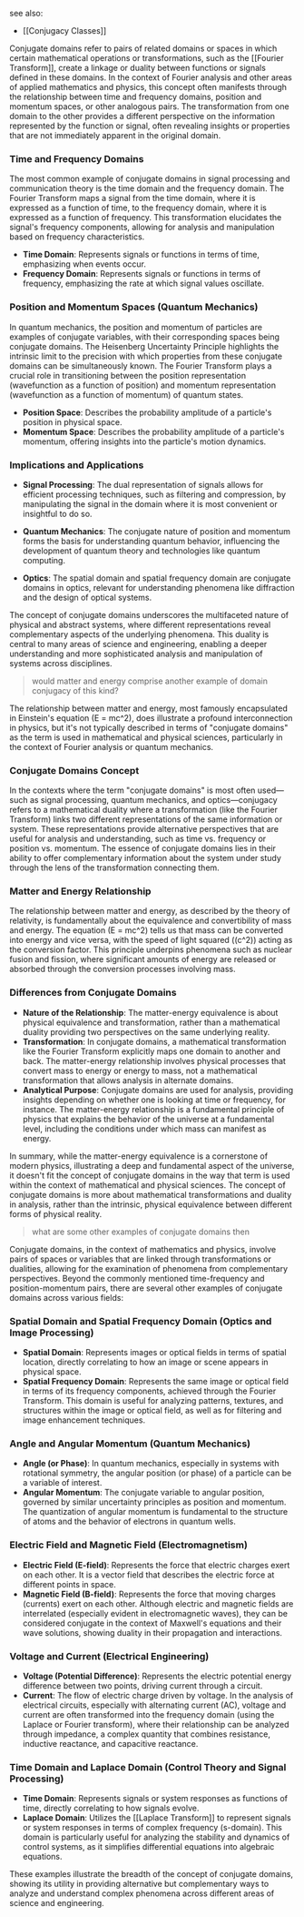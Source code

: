 see also:
- [[Conjugacy Classes]]

Conjugate domains refer to pairs of related domains or spaces in which certain mathematical operations or transformations, such as the [[Fourier Transform]], create a linkage or duality between functions or signals defined in these domains. In the context of Fourier analysis and other areas of applied mathematics and physics, this concept often manifests through the relationship between time and frequency domains, position and momentum spaces, or other analogous pairs. The transformation from one domain to the other provides a different perspective on the information represented by the function or signal, often revealing insights or properties that are not immediately apparent in the original domain.

### Time and Frequency Domains

The most common example of conjugate domains in signal processing and communication theory is the time domain and the frequency domain. The Fourier Transform maps a signal from the time domain, where it is expressed as a function of time, to the frequency domain, where it is expressed as a function of frequency. This transformation elucidates the signal's frequency components, allowing for analysis and manipulation based on frequency characteristics.

- **Time Domain**: Represents signals or functions in terms of time, emphasizing when events occur.
- **Frequency Domain**: Represents signals or functions in terms of frequency, emphasizing the rate at which signal values oscillate.

### Position and Momentum Spaces (Quantum Mechanics)

In quantum mechanics, the position and momentum of particles are examples of conjugate variables, with their corresponding spaces being conjugate domains. The Heisenberg Uncertainty Principle highlights the intrinsic limit to the precision with which properties from these conjugate domains can be simultaneously known. The Fourier Transform plays a crucial role in transitioning between the position representation (wavefunction as a function of position) and momentum representation (wavefunction as a function of momentum) of quantum states.

- **Position Space**: Describes the probability amplitude of a particle's position in physical space.
- **Momentum Space**: Describes the probability amplitude of a particle's momentum, offering insights into the particle's motion dynamics.

### Implications and Applications

- **Signal Processing**: The dual representation of signals allows for efficient processing techniques, such as filtering and compression, by manipulating the signal in the domain where it is most convenient or insightful to do so.
  
- **Quantum Mechanics**: The conjugate nature of position and momentum forms the basis for understanding quantum behavior, influencing the development of quantum theory and technologies like quantum computing.

- **Optics**: The spatial domain and spatial frequency domain are conjugate domains in optics, relevant for understanding phenomena like diffraction and the design of optical systems.

The concept of conjugate domains underscores the multifaceted nature of physical and abstract systems, where different representations reveal complementary aspects of the underlying phenomena. This duality is central to many areas of science and engineering, enabling a deeper understanding and more sophisticated analysis and manipulation of systems across disciplines.

>would matter and energy comprise another example of domain conjugacy of this kind?

The relationship between matter and energy, most famously encapsulated in Einstein's equation \(E = mc^2\), does illustrate a profound interconnection in physics, but it's not typically described in terms of "conjugate domains" as the term is used in mathematical and physical sciences, particularly in the context of Fourier analysis or quantum mechanics.

### Conjugate Domains Concept

In the contexts where the term "conjugate domains" is most often used—such as signal processing, quantum mechanics, and optics—conjugacy refers to a mathematical duality where a transformation (like the Fourier Transform) links two different representations of the same information or system. These representations provide alternative perspectives that are useful for analysis and understanding, such as time vs. frequency or position vs. momentum. The essence of conjugate domains lies in their ability to offer complementary information about the system under study through the lens of the transformation connecting them.

### Matter and Energy Relationship

The relationship between matter and energy, as described by the theory of relativity, is fundamentally about the equivalence and convertibility of mass and energy. The equation \(E = mc^2\) tells us that mass can be converted into energy and vice versa, with the speed of light squared (\(c^2\)) acting as the conversion factor. This principle underpins phenomena such as nuclear fusion and fission, where significant amounts of energy are released or absorbed through the conversion processes involving mass.

### Differences from Conjugate Domains

- **Nature of the Relationship**: The matter-energy equivalence is about physical equivalence and transformation, rather than a mathematical duality providing two perspectives on the same underlying reality.
- **Transformation**: In conjugate domains, a mathematical transformation like the Fourier Transform explicitly maps one domain to another and back. The matter-energy relationship involves physical processes that convert mass to energy or energy to mass, not a mathematical transformation that allows analysis in alternate domains.
- **Analytical Purpose**: Conjugate domains are used for analysis, providing insights depending on whether one is looking at time or frequency, for instance. The matter-energy relationship is a fundamental principle of physics that explains the behavior of the universe at a fundamental level, including the conditions under which mass can manifest as energy.

In summary, while the matter-energy equivalence is a cornerstone of modern physics, illustrating a deep and fundamental aspect of the universe, it doesn't fit the concept of conjugate domains in the way that term is used within the context of mathematical and physical sciences. The concept of conjugate domains is more about mathematical transformations and duality in analysis, rather than the intrinsic, physical equivalence between different forms of physical reality.


> what are some other examples of conjugate domains then

Conjugate domains, in the context of mathematics and physics, involve pairs of spaces or variables that are linked through transformations or dualities, allowing for the examination of phenomena from complementary perspectives. Beyond the commonly mentioned time-frequency and position-momentum pairs, there are several other examples of conjugate domains across various fields:

### Spatial Domain and Spatial Frequency Domain (Optics and Image Processing)

- **Spatial Domain**: Represents images or optical fields in terms of spatial location, directly correlating to how an image or scene appears in physical space.
- **Spatial Frequency Domain**: Represents the same image or optical field in terms of its frequency components, achieved through the Fourier Transform. This domain is useful for analyzing patterns, textures, and structures within the image or optical field, as well as for filtering and image enhancement techniques.

### Angle and Angular Momentum (Quantum Mechanics)

- **Angle (or Phase)**: In quantum mechanics, especially in systems with rotational symmetry, the angular position (or phase) of a particle can be a variable of interest.
- **Angular Momentum**: The conjugate variable to angular position, governed by similar uncertainty principles as position and momentum. The quantization of angular momentum is fundamental to the structure of atoms and the behavior of electrons in quantum wells.

### Electric Field and Magnetic Field (Electromagnetism)

- **Electric Field (E-field)**: Represents the force that electric charges exert on each other. It is a vector field that describes the electric force at different points in space.
- **Magnetic Field (B-field)**: Represents the force that moving charges (currents) exert on each other. Although electric and magnetic fields are interrelated (especially evident in electromagnetic waves), they can be considered conjugate in the context of Maxwell's equations and their wave solutions, showing duality in their propagation and interactions.

### Voltage and Current (Electrical Engineering)

- **Voltage (Potential Difference)**: Represents the electric potential energy difference between two points, driving current through a circuit.
- **Current**: The flow of electric charge driven by voltage. In the analysis of electrical circuits, especially with alternating current (AC), voltage and current are often transformed into the frequency domain (using the Laplace or Fourier transform), where their relationship can be analyzed through impedance, a complex quantity that combines resistance, inductive reactance, and capacitive reactance.

### Time Domain and Laplace Domain (Control Theory and Signal Processing)

- **Time Domain**: Represents signals or system responses as functions of time, directly correlating to how signals evolve.
- **Laplace Domain**: Utilizes the [[Laplace Transform]] to represent signals or system responses in terms of complex frequency (s-domain). This domain is particularly useful for analyzing the stability and dynamics of control systems, as it simplifies differential equations into algebraic equations.

These examples illustrate the breadth of the concept of conjugate domains, showing its utility in providing alternative but complementary ways to analyze and understand complex phenomena across different areas of science and engineering.